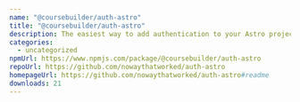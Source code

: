 ```yaml
---
name: "@coursebuilder/auth-astro"
title: "@coursebuilder/auth-astro"
description: The easiest way to add authentication to your Astro project!
categories:
  - uncategorized
npmUrl: https://www.npmjs.com/package/@coursebuilder/auth-astro
repoUrl: https://github.com/nowaythatworked/auth-astro
homepageUrl: https://github.com/nowaythatworked/auth-astro#readme
downloads: 21
---
```

